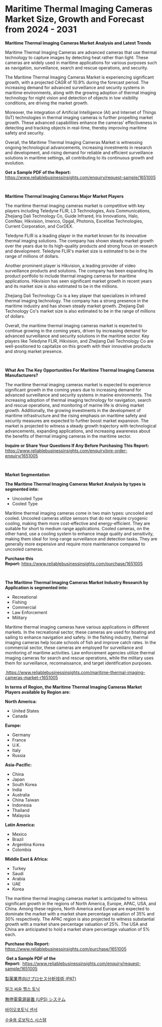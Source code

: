 <p><h1>Maritime Thermal Imaging Cameras Market Size, Growth and Forecast from 2024 - 2031</h1></p><p><strong>Maritime Thermal Imaging Cameras Market Analysis and Latest Trends</strong></p>
<p><p>Maritime Thermal Imaging Cameras are advanced cameras that use thermal technology to capture images by detecting heat rather than light. These cameras are widely used in maritime applications for various purposes such as navigation, surveillance, search and rescue operations, and security.</p><p>The Maritime Thermal Imaging Cameras Market is experiencing significant growth, with a projected CAGR of 10.9% during the forecast period. The increasing demand for advanced surveillance and security systems in maritime environments, along with the growing adoption of thermal imaging technology for night vision and detection of objects in low visibility conditions, are driving the market growth.</p><p>Moreover, the integration of Artificial Intelligence (AI) and Internet of Things (IoT) technologies in thermal imaging cameras is further propelling market growth. These advanced capabilities enhance the cameras' effectiveness in detecting and tracking objects in real-time, thereby improving maritime safety and security.</p><p>Overall, the Maritime Thermal Imaging Cameras Market is witnessing ongoing technological advancements, increasing investments in research and development, and rising demand for reliable and efficient surveillance solutions in maritime settings, all contributing to its continuous growth and evolution.</p></p>
<p><strong>Get a Sample PDF of the Report:&nbsp;</strong> <a href="https://www.reliablebusinessinsights.com/enquiry/request-sample/1651005">https://www.reliablebusinessinsights.com/enquiry/request-sample/1651005</a></p>
<p>&nbsp;</p>
<p><strong>Maritime Thermal Imaging Cameras Major Market Players</strong></p>
<p><p>The maritime thermal imaging cameras market is competitive with key players including Teledyne FLIR, L3 Technologies, Axis Communications, Zhejiang Dali Technology Co, Guide Infrared, Iris Innovations, Halo, ComNav, Hikvision, Imenco, Opgal, Photonis, Excelitas Technologies, Current Corporation, and CorDEX.</p><p>Teledyne FLIR is a leading player in the market known for its innovative thermal imaging solutions. The company has shown steady market growth over the years due to its high-quality products and strong focus on research and development. Teledyne FLIR's market size is estimated to be in the range of millions of dollars.</p><p>Another prominent player is Hikvision, a leading provider of video surveillance products and solutions. The company has been expanding its product portfolio to include thermal imaging cameras for maritime applications. Hikvision has seen significant market growth in recent years and its market size is also estimated to be in the millions.</p><p>Zhejiang Dali Technology Co is a key player that specializes in infrared thermal imaging technology. The company has a strong presence in the maritime industry and has shown steady market growth. Zhejiang Dali Technology Co's market size is also estimated to be in the range of millions of dollars.</p><p>Overall, the maritime thermal imaging cameras market is expected to continue growing in the coming years, driven by increasing demand for advanced surveillance and security solutions in the maritime sector. Key players like Teledyne FLIR, Hikvision, and Zhejiang Dali Technology Co are well-positioned to capitalize on this growth with their innovative products and strong market presence.</p></p>
<p>&nbsp;</p>
<p><strong>What Are The Key Opportunities For Maritime Thermal Imaging Cameras Manufacturers?</strong></p>
<p><p>The maritime thermal imaging cameras market is expected to experience significant growth in the coming years due to increasing demand for advanced surveillance and security systems in marine environments. The increasing adoption of thermal imaging technology for navigation, search and rescue operations, and monitoring of marine life is driving market growth. Additionally, the growing investments in the development of maritime infrastructure and the rising emphasis on maritime safety and security measures are expected to further boost market expansion. The market is projected to witness a steady growth trajectory with technological advancements, expanding applications, and increasing awareness about the benefits of thermal imaging cameras in the maritime sector.</p></p>
<p><strong>Inquire or Share Your Questions If Any Before Purchasing This Report:</strong> <a href="https://www.reliablebusinessinsights.com/enquiry/pre-order-enquiry/1651005">https://www.reliablebusinessinsights.com/enquiry/pre-order-enquiry/1651005</a></p>
<p>&nbsp;</p>
<p><strong>Market Segmentation</strong></p>
<p><strong>The Maritime Thermal Imaging Cameras Market Analysis by types is segmented into:</strong></p>
<p><ul><li>Uncooled Type</li><li>Cooled Type</li></ul></p>
<p><p>Maritime thermal imaging cameras come in two main types: uncooled and cooled. Uncooled cameras utilize sensors that do not require cryogenic cooling, making them more cost-effective and energy-efficient. They are suitable for short to medium range applications. Cooled cameras, on the other hand, use a cooling system to enhance image quality and sensitivity, making them ideal for long-range surveillance and detection tasks. They are generally more expensive and require more maintenance compared to uncooled cameras.</p></p>
<p><strong>Purchase this Report:&nbsp;</strong><a href="https://www.reliablebusinessinsights.com/purchase/1651005">https://www.reliablebusinessinsights.com/purchase/1651005</a></p>
<p>&nbsp;</p>
<p><strong>The Maritime Thermal Imaging Cameras Market Industry Research by Application is segmented into:</strong></p>
<p><ul><li>Recreational</li><li>Fishing</li><li>Commercial</li><li>Law Enforcement</li><li>Military</li></ul></p>
<p><p>Maritime thermal imaging cameras have various applications in different markets. In the recreational sector, these cameras are used for boating and sailing to enhance navigation and safety. In the fishing industry, thermal imaging cameras help locate schools of fish and improve catch rates. In the commercial sector, these cameras are employed for surveillance and monitoring of maritime activities. Law enforcement agencies utilize thermal imaging cameras for search and rescue operations, while the military uses them for surveillance, reconnaissance, and target identification purposes.</p></p>
<p><a href="https://www.reliablebusinessinsights.com/maritime-thermal-imaging-cameras-market-r1651005">&nbsp;https://www.reliablebusinessinsights.com/maritime-thermal-imaging-cameras-market-r1651005</a></p>
<p><strong>In terms of Region, the Maritime Thermal Imaging Cameras Market Players available by Region are:</strong></p>
<p>
    <p> <strong> North America: </strong>
        <ul>
            <li>United States</li>
            <li>Canada</li>
        </ul>
        </p> 
    <p> <strong> Europe: </strong>
        <ul>
            <li>Germany</li>
            <li>France</li>
            <li>U.K.</li>
            <li>Italy</li>
            <li>Russia</li>
        </ul>
        </p> 
    <p> <strong> Asia-Pacific: </strong>
        <ul>
            <li>China</li>
            <li>Japan</li>
            <li>South Korea</li>
            <li>India</li>
            <li>Australia</li>
            <li>China Taiwan</li>
            <li>Indonesia</li>
            <li>Thailand</li>
            <li>Malaysia</li>
        </ul>
        </p> 
    <p> <strong> Latin America: </strong>
        <ul>
            <li>Mexico</li>
            <li>Brazil</li>
            <li>Argentina Korea</li>
            <li>Colombia</li>
        </ul>
        </p> 
    <p> <strong> Middle East & Africa: </strong>
        <ul>
            <li>Turkey</li>
            <li>Saudi</li>
            <li>Arabia</li>
            <li>UAE</li>
            <li>Korea</li>
        </ul>
    </p>
    </p>
<p><p>The maritime thermal imaging cameras market is anticipated to witness significant growth in the regions of North America, Europe, APAC, USA, and China. Among these regions, North America and Europe are expected to dominate the market with a market share percentage valuation of 35% and 30% respectively. The APAC region is also projected to witness substantial growth with a market share percentage valuation of 25%. The USA and China are anticipated to hold a market share percentage valuation of 5% each.</p></p>
<p><strong>Purchase this Report: </strong><a href="https://www.reliablebusinessinsights.com/purchase/1651005">https://www.reliablebusinessinsights.com/purchase/1651005</a></p>
<p>&nbsp;<strong>Get a Sample PDF of the Report:&nbsp;&nbsp;</strong><a href="https://www.reliablebusinessinsights.com/enquiry/request-sample/1651005">https://www.reliablebusinessinsights.com/enquiry/request-sample/1651005</a></p>
<p><strong></strong></p>
<p><p><a href="https://medium.com/@timslater46/%E8%A3%BD%E8%96%AC%E5%B8%82%E5%A0%B4%E5%90%91%E3%81%91%E3%81%AE%E3%83%97%E3%83%AD%E3%82%BB%E3%82%B9%E5%88%86%E6%9E%90%E6%8A%80%E8%A1%93-pat-%E7%AB%B6%E4%BA%89%E5%88%86%E6%9E%90-%E5%B8%82%E5%A0%B4%E5%8B%95%E5%90%91-2031%E5%B9%B4%E3%81%BE%E3%81%A7%E3%81%AE%E4%BA%88%E6%B8%AC-a237c635ca10">製薬業界向けプロセス分析技術 (PAT)</a></p><p><a href="https://medium.com/@drewbarton1911/%EB%B0%80%ED%81%AC-%EC%94%A8%EC%8A%AC-%EA%B1%B4%EA%B0%95-%ED%86%A0%EB%8B%89-%EC%8B%9C%EC%9E%A5-%EC%8B%9C%EC%9E%A5-cagr-%EC%8B%9C%EC%9E%A5-%EB%8F%99%ED%96%A5-%EB%B0%8F-%EC%84%B1%EC%9E%A5-%EC%A0%84%EB%9E%B5%EC%97%90-%EB%8C%80%ED%95%9C-%ED%86%B5%EC%B0%B0%EB%A0%A5-8104187e619e">밀크 씨슬 헬스 토닉</a></p><p><a href="https://github.com/RodHoppe07/Market-Research-Report-List-1/blob/main/139960794664.md">無停電電源装置 (UPS) システム</a></p><p><a href="https://github.com/Maeennan456456/Market-Research-Report-List-2/blob/main/3073614100286.md">바이오포토닉 센서</a></p><p><a href="https://github.com/vsap75a286l/Market-Research-Report-List-2/blob/main/2313139100284.md">수술용 로보틱스 시스템</a></p></p>